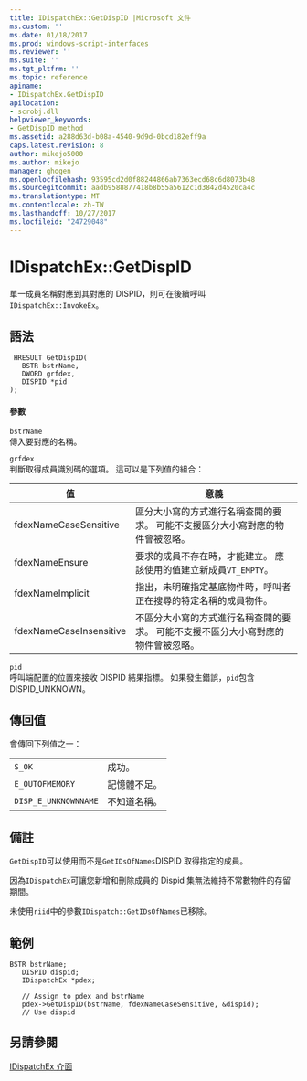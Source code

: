 ```yaml
---
title: IDispatchEx::GetDispID |Microsoft 文件
ms.custom: ''
ms.date: 01/18/2017
ms.prod: windows-script-interfaces
ms.reviewer: ''
ms.suite: ''
ms.tgt_pltfrm: ''
ms.topic: reference
apiname:
- IDispatchEx.GetDispID
apilocation:
- scrobj.dll
helpviewer_keywords:
- GetDispID method
ms.assetid: a288d63d-b08a-4540-9d9d-0bcd182eff9a
caps.latest.revision: 8
author: mikejo5000
ms.author: mikejo
manager: ghogen
ms.openlocfilehash: 93595cd2d0f88244866ab7363ecd68c6d8073b48
ms.sourcegitcommit: aadb9588877418b8b55a5612c1d3842d4520ca4c
ms.translationtype: MT
ms.contentlocale: zh-TW
ms.lasthandoff: 10/27/2017
ms.locfileid: "24729048"
---
```

# <a name="idispatchexgetdispid"></a>IDispatchEx::GetDispID
單一成員名稱對應到其對應的 DISPID，則可在後續呼叫`IDispatchEx::InvokeEx`。  
  
## <a name="syntax"></a>語法  
  
```  
 HRESULT GetDispID(  
   BSTR bstrName,  
   DWORD grfdex,  
   DISPID *pid  
);  
```  
  
#### <a name="parameters"></a>參數  
 `bstrName`  
 傳入要對應的名稱。  
  
 `grfdex`  
 判斷取得成員識別碼的選項。 這可以是下列值的組合：  
  
|值|意義|  
|-----------|-------------|  
|fdexNameCaseSensitive|區分大小寫的方式進行名稱查閱的要求。 可能不支援區分大小寫對應的物件會被忽略。|  
|fdexNameEnsure|要求的成員不存在時，才能建立。 應該使用的值建立新成員`VT_EMPTY`。|  
|fdexNameImplicit|指出，未明確指定基底物件時，呼叫者正在搜尋的特定名稱的成員物件。|  
|fdexNameCaseInsensitive|不區分大小寫的方式進行名稱查閱的要求。 可能不支援不區分大小寫對應的物件會被忽略。|  
  
 `pid`  
 呼叫端配置的位置來接收 DISPID 結果指標。 如果發生錯誤，`pid`包含 DISPID_UNKNOWN。  
  
## <a name="return-value"></a>傳回值  
 會傳回下列值之一：  
  
|||  
|-|-|  
|`S_OK`|成功。|  
|`E_OUTOFMEMORY`|記憶體不足。|  
|`DISP_E_UNKNOWNNAME`|不知道名稱。|  
  
## <a name="remarks"></a>備註  
 `GetDispID`可以使用而不是`GetIDsOfNames`DISPID 取得指定的成員。  
  
 因為`IDispatchEx`可讓您新增和刪除成員的 Dispid 集無法維持不常數物件的存留期間。  
  
 未使用`riid`中的參數`IDispatch::GetIDsOfNames`已移除。  
  
## <a name="example"></a>範例  
  
```  
BSTR bstrName;  
   DISPID dispid;  
   IDispatchEx *pdex;   
  
   // Assign to pdex and bstrName  
   pdex->GetDispID(bstrName, fdexNameCaseSensitive, &dispid);  
   // Use dispid  
```  
  
## <a name="see-also"></a>另請參閱  
 [IDispatchEx 介面](../../winscript/reference/idispatchex-interface.md)